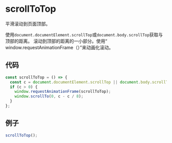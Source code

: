 # scrollToTop

平滑滚动到页面顶部。

使用`document.documentElement.scrollTop`或`document.body.scrollTop`获取与顶部的距离。
滚动到顶部的距离的一小部分。使用“ window.requestAnimationFrame（）”来动画化滚动。

## 代码

```js
const scrollToTop = () => {
  const c = document.documentElement.scrollTop || document.body.scrollTop;
  if (c > 0) {
    window.requestAnimationFrame(scrollToTop);
    window.scrollTo(0, c - c / 8);
  }
};
```

## 例子

```js
scrollToTop();
```
